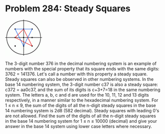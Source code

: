 # Problem 284: Steady Squares

![problem](problem.gif)

The 3-digit number 376 in the decimal numbering system is an example of
numbers with the special property that its square ends with the same
digits: 3762 = 141376. Let's call a number with this property a steady
square. Steady squares can also be observed in other numbering systems.
In the base 14 numbering system, the 3-digit number c37 is also a steady
square: c372 = aa0c37, and the sum of its digits is c+3+7=18 in the same
numbering system. The letters a, b, c and d are used for the 10, 11, 12
and 13 digits respectively, in a manner similar to the hexadecimal
numbering system. For 1 ≤ n ≤ 9, the sum of the digits of all the
n-digit steady squares in the base 14 numbering system is 2d8 (582
decimal). Steady squares with leading 0's are not allowed. Find the sum
of the digits of all the n-digit steady squares in the base 14 numbering
system for 1 ≤ n ≤ 10000 (decimal) and give your answer in the base 14
system using lower case letters where necessary.
